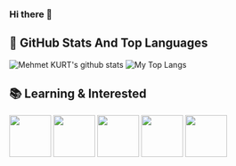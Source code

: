 ### Hi there 👋

## 📌 GitHub Stats And Top Languages

<p float="center">
  <img  src="https://github-readme-stats.vercel.app/api?username=mehmetkurt&show_icons=true&count_private=true&hide=contribs,issues" alt="Mehmet KURT's github stats" />
  <img  src="https://github-readme-stats.vercel.app/api/top-langs/?username=mehmetkurt&layout=compact&hide=html,css" alt="My Top Langs" />
</p>


## 📚 Learning & Interested

<code><img height="75" src="https://image.flaticon.com/icons/svg/882/882710.svg"></code>
<code><img height="75" src="https://image.flaticon.com/icons/svg/917/917316.svg"></code>
<code><img height="75" src="https://image.flaticon.com/icons/svg/887/887813.svg"></code>
<code><img height="75" src="https://www.vectorlogo.zone/logos/swift/swift-ar21.svg"></code>
<code><img height="75" src="https://image.flaticon.com/icons/svg/3288/3288086.svg"></code>
